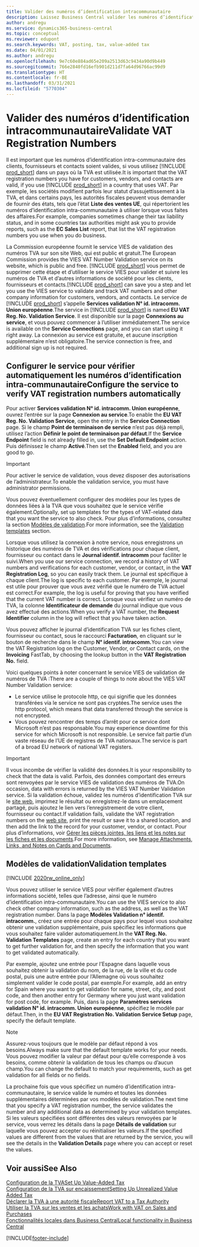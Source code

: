 ```yaml
---
title: Valider des numéros d’identification intracommunautaire
description: Laissez Business Central valider les numéros d’identification intra-communautaire et d’autres informations sur la société pour vos contacts, clients et fournisseurs, sur la base du service de validation du numéro d’identification intra-communautaire de l’Union européenne.
author: andregu
ms.service: dynamics365-business-central
ms.topic: conceptual
ms.reviewer: edupont
ms.search.keywords: VAT, posting, tax, value-added tax
ms.date: 04/01/2021
ms.author: andregu
ms.openlocfilehash: 9e7c60e884ad65e209a2513d63c9434a90d9b449
ms.sourcegitcommit: 766e2840fd16efb901d211d7fa64d96766ac99d9
ms.translationtype: HT
ms.contentlocale: fr-BE
ms.lasthandoff: 03/31/2021
ms.locfileid: "5770304"
---
```

# <a name="validate-vat-registration-numbers"></a><span data-ttu-id="967bf-103">Valider des numéros d’identification intracommunautaire</span><span class="sxs-lookup"><span data-stu-id="967bf-103">Validate VAT Registration Numbers</span></span>

<span data-ttu-id="967bf-104">Il est important que les numéros d’identification intra-communautaire des clients, fournisseurs et contacts soient valides, si vous utilisez [!INCLUDE [prod_short](includes/prod_short.md)] dans un pays où la TVA est utilisée.</span><span class="sxs-lookup"><span data-stu-id="967bf-104">It is important that the VAT registration numbers you have for customers, vendors, and contacts are valid, if you use [!INCLUDE [prod_short](includes/prod_short.md)] in a country that uses VAT.</span></span> <span data-ttu-id="967bf-105">Par exemple, les sociétés modifient parfois leur statut d’assujettissement à la TVA, et dans certains pays, les autorités fiscales peuvent vous demander de fournir des états, tels que l’état **Liste des ventes UE**, qui répertorient les numéros d’identification intra-communautaire à utiliser lorsque vous faites des affaires.</span><span class="sxs-lookup"><span data-stu-id="967bf-105">For example, companies sometimes change their tax liability status, and in some countries tax authorities might ask you to provide reports, such as the **EC Sales List** report, that list the VAT registration numbers you use when you do business.</span></span>

<span data-ttu-id="967bf-106">La Commission européenne fournit le service VIES de validation des numéros TVA sur son site Web, qui est public et gratuit.</span><span class="sxs-lookup"><span data-stu-id="967bf-106">The European Commission provides the VIES VAT Number Validation service on its website, which is public and free.</span></span> <span data-ttu-id="967bf-107">[!INCLUDE [prod_short](includes/prod_short.md)] vous permet de supprimer cette étape et d’utiliser le service VIES pour valider et suivre les numéros de TVA et d’autres informations de société pour les clients, fournisseurs et contacts.</span><span class="sxs-lookup"><span data-stu-id="967bf-107">[!INCLUDE [prod_short](includes/prod_short.md)] can save you a step and let you use the VIES service to validate and track VAT numbers and other company information for customers, vendors, and contacts.</span></span> <span data-ttu-id="967bf-108">Le service de [!INCLUDE [prod_short](includes/prod_short.md)] s’appelle **Services validation N° id. intracomm. Union européenne**.</span><span class="sxs-lookup"><span data-stu-id="967bf-108">The service in [!INCLUDE [prod_short](includes/prod_short.md)] is named **EU VAT Reg. No. Validation Service**.</span></span> <span data-ttu-id="967bf-109">Il est disponible sur la page **Connexions au service**, et vous pouvez commencer à l’utiliser immédiatement.</span><span class="sxs-lookup"><span data-stu-id="967bf-109">The service is available on the **Service Connections** page, and you can start using it right away.</span></span> <span data-ttu-id="967bf-110">La connexion au service est gratuite, et aucune inscription supplémentaire n’est obligatoire.</span><span class="sxs-lookup"><span data-stu-id="967bf-110">The service connection is free, and additional sign up is not required.</span></span>

## <a name="configure-the-service-to-verify-vat-registration-numbers-automatically"></a><span data-ttu-id="967bf-111">Configurer le service pour vérifier automatiquement les numéros d’identification intra-communautaire</span><span class="sxs-lookup"><span data-stu-id="967bf-111">Configure the service to verify VAT registration numbers automatically</span></span>

<span data-ttu-id="967bf-112">Pour activer **Services validation N° id. intracomm. Union européenne**, ouvrez l’entrée sur la page **Connexion au service**.</span><span class="sxs-lookup"><span data-stu-id="967bf-112">To enable the **EU VAT Reg. No. Validation Service**, open the entry in the **Service Connection** page.</span></span> <span data-ttu-id="967bf-113">Si le champ **Point de terminaison de service** n’est pas déjà rempli, utilisez l’action **Définir le point de terminaison par défaut**.</span><span class="sxs-lookup"><span data-stu-id="967bf-113">If the **Service Endpoint** field is not already filled in, use the **Set Default Endpoint** action.</span></span> <span data-ttu-id="967bf-114">Puis définissez le champ **Activé**.</span><span class="sxs-lookup"><span data-stu-id="967bf-114">Then set the **Enabled** field, and you are good to go.</span></span>  

> [!IMPORTANT]
> <span data-ttu-id="967bf-115">Pour activer le service de validation, vous devez disposer des autorisations de l’administrateur.</span><span class="sxs-lookup"><span data-stu-id="967bf-115">To enable the validation service, you must have administrator permissions.</span></span>

<span data-ttu-id="967bf-116">Vous pouvez éventuellement configurer des modèles pour les types de données liées à la TVA que vous souhaitez que le service vérifie également.</span><span class="sxs-lookup"><span data-stu-id="967bf-116">Optionally, set up templates for the types of VAT-related data that you want the service to also check.</span></span> <span data-ttu-id="967bf-117">Pour plus d’informations, consultez la section [Modèles de validation](#validation-templates).</span><span class="sxs-lookup"><span data-stu-id="967bf-117">For more information, see the [Validation templates](#validation-templates) section.</span></span>

<span data-ttu-id="967bf-118">Lorsque vous utilisez la connexion à notre service, nous enregistrons un historique des numéros de TVA et des vérifications pour chaque client, fournisseur ou contact dans le **Journal identif. intracomm** pour faciliter le suivi.</span><span class="sxs-lookup"><span data-stu-id="967bf-118">When you use our service connection, we record a history of VAT numbers and verifications for each customer, vendor, or contact, in the **VAT Registration Log**, so you can easily track them.</span></span> <span data-ttu-id="967bf-119">Le journal est spécifique à chaque client.</span><span class="sxs-lookup"><span data-stu-id="967bf-119">The log is specific to each customer.</span></span> <span data-ttu-id="967bf-120">Par exemple, le journal est utile pour prouver que vous avez vérifié que le numéro de TVA actuel est correct.</span><span class="sxs-lookup"><span data-stu-id="967bf-120">For example, the log is useful for proving that you have verified that the current VAT number is correct.</span></span> <span data-ttu-id="967bf-121">Lorsque vous vérifiez un numéro de TVA, la colonne **Identificateur de demande** du journal indique que vous avez effectué des actions.</span><span class="sxs-lookup"><span data-stu-id="967bf-121">When you verify a VAT number, the **Request Identifier** column in the log will reflect that you have taken action.</span></span>

<span data-ttu-id="967bf-122">Vous pouvez afficher le journal d’identification TVA sur les fiches client, fournisseur ou contact, sous le raccourci **Facturation**, en cliquant sur le bouton de recherche dans le champ **N° identif. intracomm.**</span><span class="sxs-lookup"><span data-stu-id="967bf-122">You can view the VAT Registration log on the Customer, Vendor, or Contact cards, on the **Invoicing** FastTab, by choosing the lookup button in the **VAT Registration No.** field.</span></span>  

<span data-ttu-id="967bf-123">Voici quelques points à noter concernant le service VIES de validation de numéros de TVA :</span><span class="sxs-lookup"><span data-stu-id="967bf-123">There are a couple of things to note about the VIES VAT Number Validation service:</span></span>

* <span data-ttu-id="967bf-124">Le service utilise le protocole http, ce qui signifie que les données transférées via le service ne sont pas cryptées.</span><span class="sxs-lookup"><span data-stu-id="967bf-124">The service uses the http protocol, which means that data transferred through the service is not encrypted.</span></span>  
* <span data-ttu-id="967bf-125">Vous pouvez rencontrer des temps d’arrêt pour ce service dont Microsoft n’est pas responsable.</span><span class="sxs-lookup"><span data-stu-id="967bf-125">You may experience downtime for this service for which Microsoft is not responsible.</span></span> <span data-ttu-id="967bf-126">Le service fait partie d’un vaste réseau de l’UE de registres de TVA nationaux.</span><span class="sxs-lookup"><span data-stu-id="967bf-126">The service is part of a broad EU network of national VAT registers.</span></span>

> [!IMPORTANT]
> <span data-ttu-id="967bf-127">Il vous incombe de vérifier la validité des données.</span><span class="sxs-lookup"><span data-stu-id="967bf-127">It is your responsibility to check that the data is valid.</span></span> <span data-ttu-id="967bf-128">Parfois, des données comportant des erreurs sont renvoyées par le service VIES de validation des numéros de TVA.</span><span class="sxs-lookup"><span data-stu-id="967bf-128">On occasion, data with errors is returned by the VIES VAT Number Validation service.</span></span> <span data-ttu-id="967bf-129">Si la validation échoue, validez les numéros d’identification TVA sur le [site web](https://ec.europa.eu/taxation_customs/vies/), imprimez le résultat ou enregistrez-le dans un emplacement partagé, puis ajoutez le lien vers l’enregistrement de votre client, fournisseur ou contact.</span><span class="sxs-lookup"><span data-stu-id="967bf-129">If validation fails, validate the VAT registration numbers on the [web site](https://ec.europa.eu/taxation_customs/vies/), print the result or save it to a shared location, and then add the link to the record for your customer, vendor, or contact.</span></span> <span data-ttu-id="967bf-130">Pour plus d’informations, voir [Gérer les pièces jointes, les liens et les notes sur les fiches et les documents](ui-how-add-link-to-record.md).</span><span class="sxs-lookup"><span data-stu-id="967bf-130">For more information, see [Manage Attachments, Links, and Notes on Cards and Documents](ui-how-add-link-to-record.md).</span></span>

## <a name="validation-templates"></a><span data-ttu-id="967bf-131">Modèles de validation</span><span class="sxs-lookup"><span data-stu-id="967bf-131">Validation templates</span></span>

[!INCLUDE [2020rw_online_only](includes/2020rw_online_only.md)]

<span data-ttu-id="967bf-132">Vous pouvez utiliser le service VIES pour vérifier également d’autres informations société, telles que l’adresse, ainsi que le numéro d’identification intra-communautaire.</span><span class="sxs-lookup"><span data-stu-id="967bf-132">You can use the VIES service to also check other company information, such as the address, as well as the VAT registration number.</span></span> <span data-ttu-id="967bf-133">Dans la page **Modèles Validation n° identif. intracomm.**, créez une entrée pour chaque pays pour lequel vous souhaitez obtenir une validation supplémentaire, puis spécifiez les informations que vous souhaitez faire valider automatiquement.</span><span class="sxs-lookup"><span data-stu-id="967bf-133">In the **VAT Reg. No. Validation Templates** page, create an entry for each country that you want to get further validation for, and then specify the information that you want to get validated automatically.</span></span>  

<span data-ttu-id="967bf-134">Par exemple, ajoutez une entrée pour l’Espagne dans laquelle vous souhaitez obtenir la validation du nom, de la rue, de la ville et du code postal, puis une autre entrée pour l’Allemagne où vous souhaitez simplement valider le code postal, par exemple.</span><span class="sxs-lookup"><span data-stu-id="967bf-134">For example, add an entry for Spain where you want to get validation for name, street, city, and post code, and then another entry for Germany where you just want validation for post code, for example.</span></span> <span data-ttu-id="967bf-135">Puis, dans la page **Paramètres services validation N° id. intracomm. Union européenne**, spécifiez le modèle par défaut.</span><span class="sxs-lookup"><span data-stu-id="967bf-135">Then, in the **EU VAT Registration No. Validation Service Setup** page, specify the default template.</span></span>  

> [!NOTE]
> <span data-ttu-id="967bf-136">Assurez-vous toujours que le modèle par défaut répond à vos besoins.</span><span class="sxs-lookup"><span data-stu-id="967bf-136">Always make sure that the default template works for your needs.</span></span> <span data-ttu-id="967bf-137">Vous pouvez modifier la valeur par défaut pour qu’elle corresponde à vos besoins, comme obtenir la validation de tous les champs ou d’aucun champ.</span><span class="sxs-lookup"><span data-stu-id="967bf-137">You can change the default to match your requirements, such as get validation for all fields or no fields.</span></span>

<span data-ttu-id="967bf-138">La prochaine fois que vous spécifiez un numéro d’identification intra-communautaire, le service valide le numéro et toutes les données supplémentaires déterminées par vos modèles de validation.</span><span class="sxs-lookup"><span data-stu-id="967bf-138">The next time that you specify a VAT registration number, the service validates the number and any additional data as determined by your validation templates.</span></span> <span data-ttu-id="967bf-139">Si les valeurs spécifiées sont différentes des valeurs renvoyées par le service, vous verrez les détails dans la page **Détails de validation** sur laquelle vous pouvez accepter ou réinitialiser les valeurs.</span><span class="sxs-lookup"><span data-stu-id="967bf-139">If the specified values are different from the values that are returned by the service, you will see the details in the **Validation Details** page where you can accept or reset the values.</span></span>  

## <a name="see-also"></a><span data-ttu-id="967bf-140">Voir aussi</span><span class="sxs-lookup"><span data-stu-id="967bf-140">See Also</span></span>

[<span data-ttu-id="967bf-141">Configuration de la TVA</span><span class="sxs-lookup"><span data-stu-id="967bf-141">Set Up Value-Added Tax</span></span>](finance-setup-vat.md)  
[<span data-ttu-id="967bf-142">Configuration de la TVA sur encaissement</span><span class="sxs-lookup"><span data-stu-id="967bf-142">Setting Up Unrealized Value Added Tax</span></span>](finance-setup-unrealized-vat.md)  
[<span data-ttu-id="967bf-143">Déclarer la TVA à une autorité fiscale</span><span class="sxs-lookup"><span data-stu-id="967bf-143">Report VAT to a Tax Authority</span></span>](finance-how-report-vat.md)  
[<span data-ttu-id="967bf-144">Utiliser la TVA sur les ventes et les achats</span><span class="sxs-lookup"><span data-stu-id="967bf-144">Work with VAT on Sales and Purchases</span></span>](finance-work-with-vat.md)  
[<span data-ttu-id="967bf-145">Fonctionnalités locales dans Business Central</span><span class="sxs-lookup"><span data-stu-id="967bf-145">Local functionality in Business Central</span></span>](about-localization.md)  


[!INCLUDE[footer-include](includes/footer-banner.md)]
